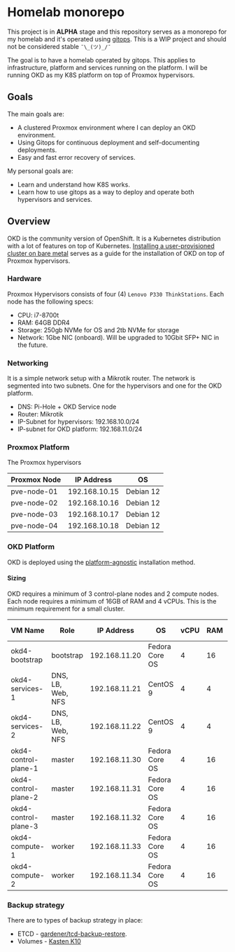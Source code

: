 # Homelab monorepo

This project is in **ALPHA** stage and this repository serves as a monorepo for my homelab and it's operated using [gitops](https://www.gitops.tech/). This is a WIP project and should not be considered stable `¯\_(ツ)_/¯`

The goal is to have a homelab operated by gitops. This applies to infrastructure, platform and services running on the platform. I will be running OKD as my K8S platform on top of Proxmox hypervisors.

## Goals

The main goals are:

- A clustered Proxmox environment where I can deploy an OKD environment.
- Using Gitops for continuous deployment and self-documenting deployments.
- Easy and fast error recovery of services.

My personal goals are:

- Learn and understand how K8S works.
- Learn how to use gitops as a way to deploy and operate both hypervisors and services.

## Overview

OKD is the community version of OpenShift. It is a Kubernetes distribution with a lot of features on top of Kubernetes. [Installing a user-provisioned cluster on bare metal](https://docs.okd.io/latest/installing/installing_bare_metal/installing-bare-metal.html) serves as a guide for the installation of OKD on top of Proxmox hypervisors.

### Hardware

Proxmox Hypervisors consists of four (4) `Lenovo P330 ThinkStations`. Each node has the following specs:

- CPU: i7-8700t
- RAM: 64GB DDR4
- Storage: 250gb NVMe for OS and 2tb NVMe for storage
- Network: 1Gbe NIC (onboard). Will be upgraded to 10Gbit SFP+ NIC in the future.

### Networking

It is a simple network setup with a Mikrotik router. The network is segmented into two subnets. One for the hypervisors and one for the OKD platform.

- DNS: Pi-Hole + OKD Service node
- Router: Mikrotik
- IP-Subnet for hypervisors: 192.168.10.0/24
- IP-subnet for OKD platform: 192.168.11.0/24

### Proxmox Platform

The Proxmox hypervisors

| Proxmox Node | IP Address    | OS        |
| ------------ | ------------- | --------- |
| pve-node-01  | 192.168.10.15 | Debian 12 |
| pve-node-02  | 192.168.10.16 | Debian 12 |
| pve-node-03  | 192.168.10.17 | Debian 12 |
| pve-node-04  | 192.168.10.18 | Debian 12 |

### OKD Platform

OKD is deployed using the [platform-agnostic](https://docs.okd.io/latest/installing/installing_platform_agnostic/installing-platform-agnostic.html) installation method.

#### Sizing

OKD requires a minimum of 3 control-plane nodes and 2 compute nodes. Each node requires a minimum of 16GB of RAM and 4 vCPUs. This is the minimum requirement for a small cluster.

| VM Name              | Role                       | IP Address    | OS             | vCPU | RAM | Storage | Cluster-Node |
| -------------------- | -------------------------- | ------------- | -------------- | ---- | --- | ------- | ------------ |
| okd4-bootstrap       | bootstrap                  | 192.168.11.20 | Fedora Core OS | 4    | 16  | 120     | 1            |
| okd4-services-1      | DNS,<br>LB,<br>Web,<br>NFS | 192.168.11.21 | CentOS 9       | 4    | 4   | 100     | 2            |
| okd4-services-2      | DNS,<br>LB,<br>Web,<br>NFS | 192.168.11.22 | CentOS 9       | 4    | 4   | 100     | 4            |
| okd4-control-plane-1 | master                     | 192.168.11.30 | Fedora Core OS | 4    | 16  | 120     | 1            |
| okd4-control-plane-2 | master                     | 192.168.11.31 | Fedora Core OS | 4    | 16  | 120     | 3            |
| okd4-control-plane-3 | master                     | 192.168.11.32 | Fedora Core OS | 4    | 16  | 120     | 4            |
| okd4-compute-1       | worker                     | 192.168.11.33 | Fedora Core OS | 4    | 16  | 120     | 2            |
| okd4-compute-2       | worker                     | 192.168.11.34 | Fedora Core OS | 4    | 16  | 120     | 3            |

### Backup strategy

There are to types of backup strategy in place:

- ETCD - [gardener/tcd-backup-restore](https://github.com/gardener/etcd-backup-restore).
- Volumes - [Kasten K10](https://docs.kasten.io/latest/index.html)
